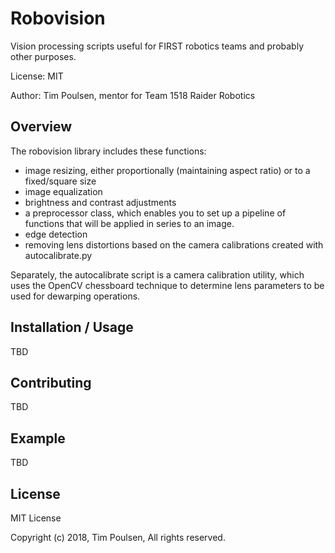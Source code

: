 # Robovision

Vision processing scripts useful for FIRST robotics teams and probably other purposes.

License: MIT

Author: Tim Poulsen, mentor for Team 1518 Raider Robotics

## Overview

The robovision library includes these functions:

* image resizing, either proportionally (maintaining aspect ratio) or to a fixed/square size
* image equalization
* brightness and contrast adjustments
* a preprocessor class, which enables you to set up a pipeline of functions that will be applied in series to an image.
* edge detection
* removing lens distortions based on the camera calibrations created with autocalibrate.py

Separately, the autocalibrate script is a camera calibration utility, which uses the OpenCV chessboard technique to determine lens parameters to be used for dewarping operations.

## Installation / Usage

TBD

<!--
To install use pip:

    $ pip install robovision


Or clone the repo:

    $ git clone https://github.com/skypanther/robovision.git
    $ python setup.py install

-->

## Contributing

TBD

## Example

TBD

## License

MIT License

Copyright (c) 2018, Tim Poulsen, All rights reserved.
